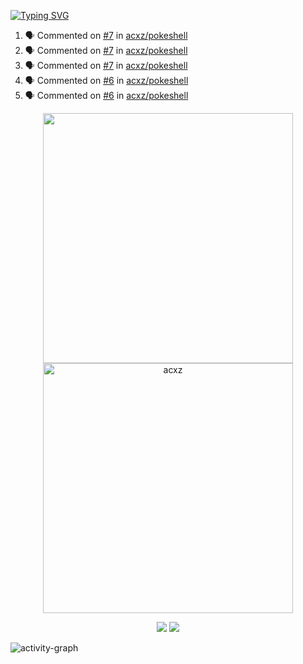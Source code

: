 [![Typing SVG](https://readme-typing-svg.herokuapp.com?size=16&color=AFFFA3&multiline=true&height=75&lines=contributing+to+robotics%2Faerospace%2Fml%2Fgpu+software;packaging+it+for+archlinux;ricer)](https://git.io/typing-svg)

<!--START_SECTION:activity-->
1. 🗣 Commented on [#7](https://github.com/acxz/pokeshell/issues/7) in [acxz/pokeshell](https://github.com/acxz/pokeshell)
2. 🗣 Commented on [#7](https://github.com/acxz/pokeshell/issues/7) in [acxz/pokeshell](https://github.com/acxz/pokeshell)
3. 🗣 Commented on [#7](https://github.com/acxz/pokeshell/issues/7) in [acxz/pokeshell](https://github.com/acxz/pokeshell)
4. 🗣 Commented on [#6](https://github.com/acxz/pokeshell/issues/6) in [acxz/pokeshell](https://github.com/acxz/pokeshell)
5. 🗣 Commented on [#6](https://github.com/acxz/pokeshell/issues/6) in [acxz/pokeshell](https://github.com/acxz/pokeshell)
<!--END_SECTION:activity-->

<p align="center">
  <img width="400em" src=https://github-readme-stats.vercel.app/api?username=acxz&include_all_commits=true&show_icons=true />
  <img width="400em" src="https://github-readme-streak-stats.herokuapp.com/?user=acxz&" alt="acxz" />
</p>

<p align="center">
  <img src=https://github-readme-stats.vercel.app/api/top-langs/?username=acxz&layout=compact />
  <img src=https://github-profile-trophy.vercel.app/?username=acxz&row=2&column=4 />
</p>

![activity-graph](https://activity-graph.herokuapp.com/graph?username=acxz&theme=aqua)
